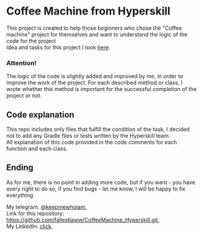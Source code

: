# Coffee Machine from Hyperskill

This project is created to help those beginners who chose the "Coffee machine" project for themselves and want to understand the logic of the code for the project  
Idea and tasks for this project I took [here](https://hyperskill.org/projects/33).

### Attention!

The logic of the code is slightly added and improved by me, in order to improve the work of the project.
For each described method or class, I wrote whether this method is important for the successful completion of the project or not.  

## Code explanation

This repo includes only files that fulfill the condition of the task, I decided not to add any Gradle files or tests written by the Hyperskill team.    
All explanation of this code provided in the code comments for each function and each class.

## Ending

As for me, there is no point in adding more code, but if you want - you have every right to do so, if you find bugs - let me know, I will be happy to fix everything

My telegram: [@keepmewhoiam](https://t.me/keepmewhoiam),    
Link for this repository: https://github.com/fallestlaww/CoffeeMachine_Hyperskill.git,    
My LinkedIn: [click](https://www.linkedin.com/in/pavlo-svitenko-a167152bb/).
